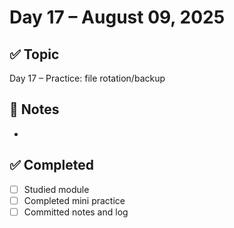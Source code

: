 # Day 17 – August 09, 2025

## ✅ Topic
Day 17 – Practice: file rotation/backup

## 📝 Notes
- 

## ✅ Completed
- [ ] Studied module
- [ ] Completed mini practice
- [ ] Committed notes and log
